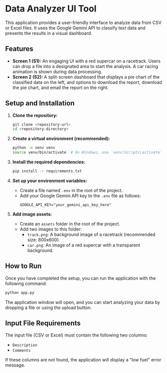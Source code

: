 # Data Analyzer UI Tool

This application provides a user-friendly interface to analyze data from CSV or Excel files. It uses the Google Gemini API to classify text data and presents the results in a visual dashboard.

## Features

- **Screen 1 (S1):** An engaging UI with a red supercar on a racetrack. Users can drop a file into a designated area to start the analysis. A car racing animation is shown during data processing.
- **Screen 2 (S2):** A split-screen dashboard that displays a pie chart of the classified data on the left, and options to download the report, download the pie chart, and email the report on the right.

## Setup and Installation

1.  **Clone the repository:**
    ```bash
    git clone <repository-url>
    cd <repository-directory>
    ```

2.  **Create a virtual environment (recommended):**
    ```bash
    python -m venv venv
    source venv/bin/activate  # On Windows, use `venv\Scripts\activate`
    ```

3.  **Install the required dependencies:**
    ```bash
    pip install -r requirements.txt
    ```

4.  **Set up your environment variables:**
    -   Create a file named `.env` in the root of the project.
    -   Add your Google Gemini API key to the `.env` file as follows:
        ```
        GOOGLE_API_KEY="your_gemini_api_key_here"
        ```

5.  **Add image assets:**
    -   Create an `assets` folder in the root of the project.
    -   Add two images to this folder:
        -   `track.png`: A background image of a racetrack (recommended size: 800x600).
        -   `car.png`: An image of a red supercar with a transparent background.

## How to Run

Once you have completed the setup, you can run the application with the following command:

```bash
python app.py
```

The application window will open, and you can start analyzing your data by dropping a file or using the upload button.

## Input File Requirements

The input file (CSV or Excel) must contain the following two columns:
-   `Description`
-   `Comments`

If these columns are not found, the application will display a "low fuel" error message.